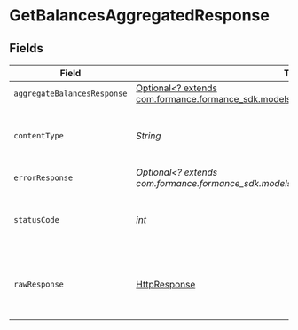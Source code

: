 # GetBalancesAggregatedResponse


## Fields

| Field                                                                                                                                     | Type                                                                                                                                      | Required                                                                                                                                  | Description                                                                                                                               |
| ----------------------------------------------------------------------------------------------------------------------------------------- | ----------------------------------------------------------------------------------------------------------------------------------------- | ----------------------------------------------------------------------------------------------------------------------------------------- | ----------------------------------------------------------------------------------------------------------------------------------------- |
| `aggregateBalancesResponse`                                                                                                               | [Optional<? extends com.formance.formance_sdk.models.shared.AggregateBalancesResponse>](../../models/shared/AggregateBalancesResponse.md) | :heavy_minus_sign:                                                                                                                        | OK                                                                                                                                        |
| `contentType`                                                                                                                             | *String*                                                                                                                                  | :heavy_check_mark:                                                                                                                        | HTTP response content type for this operation                                                                                             |
| `errorResponse`                                                                                                                           | *Optional<? extends com.formance.formance_sdk.models.errors.ErrorResponse>*                                                               | :heavy_minus_sign:                                                                                                                        | Error                                                                                                                                     |
| `statusCode`                                                                                                                              | *int*                                                                                                                                     | :heavy_check_mark:                                                                                                                        | HTTP response status code for this operation                                                                                              |
| `rawResponse`                                                                                                                             | [HttpResponse<InputStream>](https://docs.oracle.com/en/java/javase/11/docs/api/java.net.http/java/net/http/HttpResponse.html)             | :heavy_check_mark:                                                                                                                        | Raw HTTP response; suitable for custom response parsing                                                                                   |